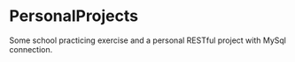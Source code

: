 # PersonalProjects
Some school practicing exercise and a personal RESTful project with MySql connection.
